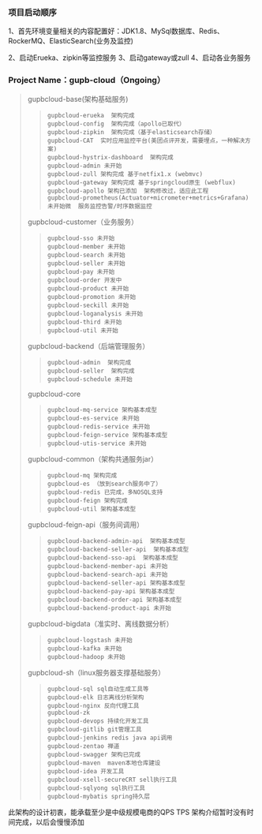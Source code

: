 ### 项目启动顺序
1、首先环境变量相关的内容配置好：JDK1.8、MySql数据库、Redis、RockerMQ、ElasticSearch(业务及监控)

2、启动Erueka、zipkin等监控服务
3、启动gateway或zull
4、启动各业务服务

### Project Name：gupb-cloud（Ongoing）
> gupbcloud-base(架构基础服务)
> >  	gupbcloud-erueka  架构完成
> >  	gupbcloud-config  架构完成（apollo已取代）
> >  	gupbcloud-zipkin  架构完成（基于elasticsearch存储）
> >  	gupbcloud-CAT  实时应用监控平台(美团点评开发，需要埋点，一种解决方案)
> >  	gupbcloud-hystrix-dashboard  架构完成
> >  	gupbcloud-admin 未开始
> >  	gupbcloud-zull 架构完成 基于netfix1.x (webmvc)
> >  	gupbcloud-gateway 架构完成 基于springcloud原生 (webflux)
> >  	gupbcloud-apollo 架构已添加  架构修改过，适应此工程
> >  	gupbcloud-prometheus(Actuator+micrometer+metrics+Grafana) 未开始微  服务监控告警/时序数据监控
> gupbcloud-customer（业务服务）
> > 	gupbcloud-sso 未开始
> > 	gupbcloud-member 未开始
> > 	gupbcloud-search 未开始
> > 	gupbcloud-seller 未开始
> > 	gupbcloud-pay 未开始
> > 	gupbcloud-order 开发中
> > 	gupbcloud-product 未开始
> > 	gupbcloud-promotion 未开始
> > 	gupbcloud-seckill 未开始
> > 	gupbcloud-loganalysis 未开始
> > 	gupbcloud-third 未开始
> > 	gupbcloud-util 未开始
> gupbcloud-backend（后端管理服务）
> > 	gupbcloud-admin  架构完成
> > 	gupbcloud-seller  架构完成
> > 	gupbcloud-schedule 未开始
> gupbcloud-core
> > 	gupbcloud-mq-service 架构基本成型
> > 	gupbcloud-es-service 未开始
> > 	gupbcloud-redis-service 未开始
> > 	gupbcloud-feign-service 架构基本成型
> > 	gupbcloud-utis-service 未开始
> gupbcloud-common（架构共通服务jar）
> > 	gupbcloud-mq 架构完成
> > 	gupbcloud-es （放到search服务中了）
> > 	gupbcloud-redis 已完成，多NOSQL支持
> > 	gupbcloud-feign 架构完成
> > 	gupbcloud-util 架构基本成型
> gupbcloud-feign-api（服务间调用）
> > 	gupbcloud-backend-admin-api  架构基本成型
> > 	gupbcloud-backend-seller-api  架构基本成型
> > 	gupbcloud-backend-sso-api  架构基本成型
> > 	gupbcloud-backend-member-api 未开始
> > 	gupbcloud-backend-search-api 未开始
> > 	gupbcloud-backend-seller-api 架构基本成型
> > 	gupbcloud-backend-pay-api 架构基本成型
> > 	gupbcloud-backend-order-api 架构基本成型
> > 	gupbcloud-backend-product-api 未开始
> gupbcloud-bigdata（准实时、离线数据分析）
> > 	gupbcloud-logstash 未开始
> > 	gupbcloud-kafka 未开始
> > 	gupbcloud-hadoop 未开始
> gupbcloud-sh（linux服务器支撑基础服务）
> > 	gupbcloud-sql sql自动生成工具等
> > 	gupbcloud-elk 日志离线分析架构
> > 	gupbcloud-nginx 反向代理工具
> > 	gupbcloud-zk
> > 	gupbcloud-devops 持续化开发工具
> > 	gupbcloud-gitlib git管理工具
> > 	gupbcloud-jenkins redis java api调用
> > 	gupbcloud-zentao 禅道
> > 	gupbcloud-swagger 架构已完成
> > 	gupbcloud-maven  maven本地仓库建设
> > 	gupbcloud-idea 开发工具
> > 	gupbcloud-xsell-secureCRT sell执行工具
> > 	gupbcloud-sqlyong sql执行工具
> > 	gupbcloud-mybatis spring持久层

此架构的设计初衷，能承载至少是中级规模电商的QPS TPS
架构介绍暂时没有时间完成，以后会慢慢添加
